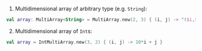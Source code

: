 1. Multidimensional array of arbitrary type (e.g. `String`):
```kotlin
val array: MultiArray<String> = MultiArray.new(2, 3) { (i, j) -> "($i,$j)" }
```
   
2. Multidimensional array of `Int`s:
```kotlin
val array = IntMultiArray.new(3, 2) { (i, j) -> 10*i + j }
```

